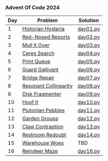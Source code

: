 ### Advent Of Code 2024

| Day | Problem                                                      | Solution             |
| --- | ------------------------------------------------------------ | -------------------- |
| 1   | [Historian Hysteria](https://adventofcode.com/2024/day/1)    | [day01.py](day01.py) |
| 2   | [Red-Nosed Reports](https://adventofcode.com/2024/day/2)     | [day02.py](day02.py) |
| 3   | [Mull It Over](https://adventofcode.com/2024/day/3)          | [day03.py](day03.py) |
| 4   | [Ceres Search](https://adventofcode.com/2024/day/4)          | [day04.py](day04.py) |
| 5   | [Print Queue](https://adventofcode.com/2024/day/5)           | [day05.py](day05.py) |
| 6   | [Guard Gallivant](https://adventofcode.com/2024/day/6)       | [day06.py](day06.py) |
| 7   | [Bridge Repair](https://adventofcode.com/2024/day/7)         | [day07.py](day07.py) |
| 8   | [Resonant Collinearity](https://adventofcode.com/2024/day/8) | [day08.py](day08.py) |
| 9   | [Disk Fragmenter](https://adventofcode.com/2024/day/9)       | [day09.py](day09.py) |
| 10  | [Hoof It](https://adventofcode.com/2024/day/10)              | [day10.py](day10.py) |
| 11  | [Plutonian Pebbles](https://adventofcode.com/2024/day/11)    | [day11.py](day11.py) |
| 12  | [Garden Groups](https://adventofcode.com/2024/day/12)        | [day12.py](day12.py) |
| 13  | [Claw Contraption](https://adventofcode.com/2024/day/13)     | [day13.py](day13.py) |
| 14  | [Restroom Redoubt](https://adventofcode.com/2024/day/14)     | [day14.py](day14.py) |
| 15  | [Warehouse Woes](https://adventofcode.com/2024/day/14)       | TBD                  |
| 16  | [Reindeer Maze](https://adventofcode.com/2024/day/16)        | [day16.py](day16.py) |

